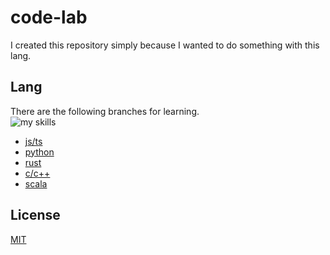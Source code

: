 # code-lab

I created this repository simply because I wanted to do something with this lang.

## Lang
There are the following branches for learning.  
<img alt="my skills" src="https://skillicons.dev/icons?i=js,ts,python,rust,c,cpp,scala&theme=light">
* [js/ts](https://github.com/bella2391/Learning/tree/js/ts)
* [python](https://github.com/bella2391/Learning/tree/python)
* [rust](https://github.com/bella2391/Learning/tree/rust)
* [c/c++](https://github.com/bella2391/Learning/tree/c)
* [scala](https://github.com/bella2391/Learning/tree/scala)

## License
[MIT](LICENSE.txt)
